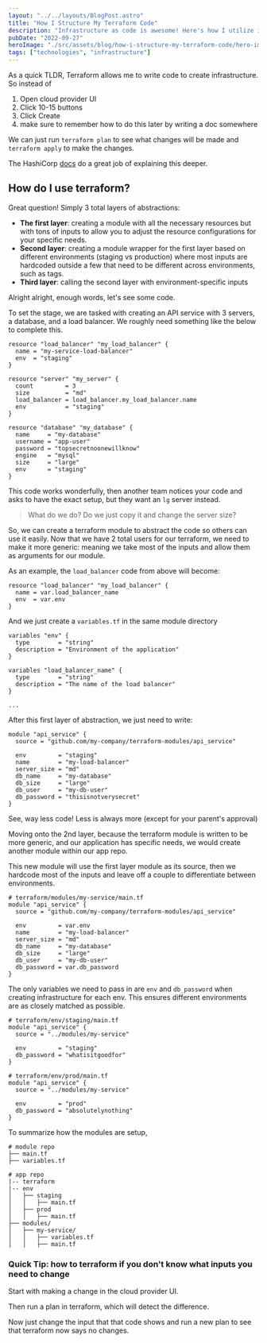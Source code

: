 ```yaml
---
layout: "../../layouts/BlogPost.astro"
title: "How I Structure My Terraform Code"
description: "Infrastructure as code is awesome! Here's how I utilize it"
pubDate: "2022-09-27"
heroImage: "./src/assets/blog/how-i-structure-my-terraform-code/hero-image.jpg"
tags: ["technologies", "infrastructure"]
---
```


As a quick TLDR, Terraform allows me to write code to create infrastructure. So instead of

1. Open cloud provider UI
2. Click 10-15 buttons
3. Click Create
4. make sure to remember how to do this later by writing a doc somewhere

We can just run `terraform plan` to see what changes will be made and `terraform apply` to make the changes.

The HashiCorp [docs](https://www.terraform.io/docs#terraform-documentation) do a great job of explaining this deeper.

## How do I use terraform?

Great question! Simply 3 total layers of abstractions:

- **The first layer**: creating a module with all the necessary resources but with tons of inputs to allow you to adjust the resource configurations for your specific needs.
- **Second layer**: creating a module wrapper for the first layer based on different environments (staging vs production) where most inputs are hardcoded outside a few that need to be different across environments, such as tags.
- **Third layer**: calling the second layer with environment-specific inputs

Alright alright, enough words, let's see some code.

To set the stage, we are tasked with creating an API service with 3 servers, a database, and a load balancer. We roughly need something like the below to complete this.

```hcl
resource "load_balancer" "my_load_balancer" {
  name = "my-service-load-balancer"
  env  = "staging"
}

resource "server" "my_server" {
  count         = 3
  size          = "md"
  load_balancer = load_balancer.my_load_balancer.name
  env           = "staging"
}

resource "database" "my_database" {
  name     = "my-database"
  username = "app-user"
  password = "topsecretnoonewillknow"
  engine   = "mysql"
  size     = "large"
  env      = "staging"
}
```

This code works wonderfully, then another team notices your code and asks to have the exact setup, but they want an `lg` server instead.

> What do we do? Do we just copy it and change the server size?

So, we can create a terraform module to abstract the code so others can use it easily. Now that we have 2 total users for our terraform, we need to make it more generic: meaning we take most of the inputs and allow them as arguments for our module.

As an example, the `load_balancer` code from above will become:

```hcl {2-3}
resource "load_balancer" "my_load_balancer" {
  name = var.load_balancer_name
  env  = var.env
}
```

And we just create a `variables.tf` in the same module directory

```hcl
variables "env" {
  type        = "string"
  description = "Environment of the application"
}

variables "load_balancer_name" {
  type        = "string"
  description = "The name of the load balancer"
}

...
```

After this first layer of abstraction, we just need to write:

```hcl
module "api_service" {
  source = "github.com/my-company/terraform-modules/api_service"

  env         = "staging"
  name        = "my-load-balancer"
  server_size = "md"
  db_name     = "my-database"
  db_size     = "large"
  db_user     = "my-db-user"
  db_password = "thisisnotverysecret"
}
```

See, way less code! Less is always more (except for your parent's approval)

Moving onto the 2nd layer, because the terraform module is written to be more generic, and our application has specific needs, we would create another module within our app repo.

This new module will use the first layer module as its source, then we hardcode most of the inputs and leave off a couple to differentiate between environments.

```hcl {5,11}
# terraform/modules/my-service/main.tf
module "api_service" {
  source = "github.com/my-company/terraform-modules/api_service"

  env         = var.env
  name        = "my-load-balancer"
  server_size = "md"
  db_name     = "my-database"
  db_size     = "large"
  db_user     = "my-db-user"
  db_password = var.db_password
}
```

The only variables we need to pass in are `env` and `db_password` when creating infrastructure for each env. This ensures different environments are as closely matched as possible.

```hcl
# terraform/env/staging/main.tf
module "api_service" {
  source = "../modules/my-service"

  env         = "staging"
  db_password = "whatisitgoodfor"
}

# terraform/env/prod/main.tf
module "api_service" {
  source = "../modules/my-service"

  env         = "prod"
  db_password = "absolutelynothing"
}
```

To summarize how the modules are setup,

```
# module repo
├── main.tf
├── variables.tf

# app repo
|-- terraform
|-- env
│   ├── staging
│   │   ├── main.tf
│   ├── prod
│   │   ├── main.tf
├── modules/
│   ├── my-service/
│   │   ├── variables.tf
│   │   ├── main.tf
```

### Quick Tip: how to terraform if you don't know what inputs you need to change

Start with making a change in the cloud provider UI.

Then run a plan in terraform, which will detect the difference.

Now just change the input that that code shows and run a new plan to see that terraform now says no changes.
